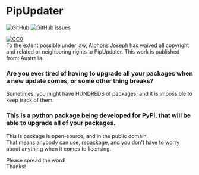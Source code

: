 # PipUpdater
![GitHub](https://img.shields.io/github/license/Crazypersonalph/PipUpdater?style=for-the-badge) ![GitHub issues](https://img.shields.io/github/issues/Crazypersonalph/PipUpdater?style=for-the-badge)

<p xmlns:dct="http://purl.org/dc/terms/" xmlns:vcard="http://www.w3.org/2001/vcard-rdf/3.0#">
  <a rel="license"
     href="http://creativecommons.org/publicdomain/zero/1.0/">
    <img src="https://licensebuttons.net/p/zero/1.0/88x31.png" style="border-style: none;" alt="CC0" />
  </a>
  <br />
  To the extent possible under law,
  <a rel="dct:publisher"
     href="https://github.com/Crazypersonalph/PipUpdater">
    <span property="dct:title">Alphons Joseph</span></a>
  has waived all copyright and related or neighboring rights to
  <span property="dct:title">PipUpdater</span>.
This work is published from:
<span property="vcard:Country" datatype="dct:ISO3166"
      content="AU" about="https://github.com/Crazypersonalph/PipUpdater">
  Australia</span>.
</p>


### Are you ever tired of having to upgrade all your packages when a new update comes, or some other thing breaks?
Sometimes, you might have HUNDREDS of packages, and it is impossible to keep track of them.
### This is a python package being developed for PyPi, that will be able to upgrade all of your packages.

This is package is open-source, and in the public domain. \
That means anybody can use, repackage, and you don't have to worry about anything when it comes to licensing.

Please spread the word! \
Thanks!
